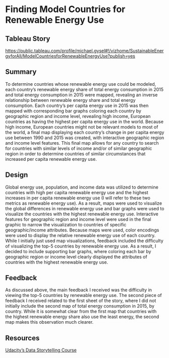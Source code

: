 
# Finding Model Countries for Renewable Energy Use

## Tableau Story
https://public.tableau.com/profile/michael.gysel#!/vizhome/SustainableEnergyforAll/ModelCountriesforRenewableEnergyUse?publish=yes

## Summary

To determine countries whose renewable energy use could be modeled, each country’s renewable energy share of total energy consumption in 2015 and total energy consumption in 2015 were mapped, revealing an inverse relationship between renewable energy share and total energy consumption. Each country’s per capita energy use in 2015 was then mapped with corresponding bar graphs coloring each country by geographic region and income level, revealing high income, European countries as having the highest per capita energy use in the world. Because high income, European countries might not be relevant models to most of the world, a final map displaying each country’s change in per capita energy use between 1990 and 2015 was created, with interactive geographic region and income level features. This final map allows for any country to search for countries with similar levels of income and/or of similar geographic region in order to determine countries of similar circumstances that increased per capita renewable energy use. 

## Design

Global energy use, population, and income data was utilized to determine countries with high per capita renewable energy use and the highest increases in per capita renewable energy use (I will refer to these two metrics as renewable energy use). As a result, maps were used to visualize the global differences in renewable energy use and bar graphs were used to visualize the countries with the highest renewable energy use. Interactive features for geographic region and income level were used in the final graphic to narrow the visualization to countries of specific geographic/income attributes. Because maps were used, color encodings were used to display the relative renewable energy use of each country. While I initially just used map visualizations, feedback included the difficulty of visualizing the top-5 countries by renewable energy use. As a result, I decided to include supporting bar graphs, where coloring each bar by geographic region or income level clearly displayed the attributes of countries with the highest renewable energy use. 

## Feedback

As discussed above, the main feedback I received was the difficulty in viewing the top-5 countries by renewable energy use. The second piece of feedback I received related to the first sheet of the story, where I did not initially include the second map of total energy consumption in 2015, by country. While it is somewhat clear from the first map that countries with the highest renewable energy share also use the least energy, the second map makes this observation much clearer.

## Resources

<a href='https://classroom.udacity.com/nanodegrees/nd002/parts/84946f6a-429e-434a-b7be-a98f15d96913'>Udacity’s Data Storytelling Course</a>
